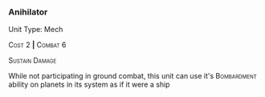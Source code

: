 ### **Anihilator**

Unit Type: Mech 

<span style="font-variant:small-caps;">Cost</span> 2 __|__ <span style="font-variant:small-caps;">Combat</span> 6

<span style="font-variant:small-caps;">Sustain Damage</span>

While not participating in ground combat, this unit can use it's <span style="font-variant:small-caps;">Bombardment</span></span> ability on planets in its system as if it were a ship
